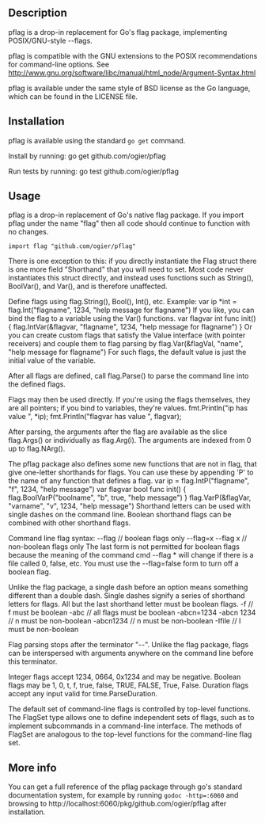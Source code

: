 ## Description

pflag is a drop-in replacement for Go's flag package, implementing
POSIX/GNU-style --flags.

pflag is compatible with the GNU extensions to the POSIX recommendations
for command-line options. See
http://www.gnu.org/software/libc/manual/html_node/Argument-Syntax.html

pflag is available under the same style of BSD license as the Go language,
which can be found in the LICENSE file.

## Installation

pflag is available using the standard `go get` command.

Install by running:
    go get github.com/ogier/pflag

Run tests by running:
    go test github.com/ogier/pflag

## Usage

pflag is a drop-in replacement of Go's native flag package. If you import
pflag under the name "flag" then all code should continue to function
with no changes.

    import flag "github.com/ogier/pflag"

There is one exception to this: if you directly instantiate the Flag struct
there is one more field "Shorthand" that you will need to set.
Most code never instantiates this struct directly, and instead uses
functions such as String(), BoolVar(), and Var(), and is therefore
unaffected.

Define flags using flag.String(), Bool(), Int(), etc. Example:
    var ip *int = flag.Int("flagname", 1234, "help message for flagname")
If you like, you can bind the flag to a variable using the Var() functions.
    var flagvar int
    func init() {
        flag.IntVar(&flagvar, "flagname", 1234, "help message for flagname")
    }
Or you can create custom flags that satisfy the Value interface (with
pointer receivers) and couple them to flag parsing by
    flag.Var(&flagVal, "name", "help message for flagname")
For such flags, the default value is just the initial value of the variable.

After all flags are defined, call
    flag.Parse()
to parse the command line into the defined flags.

Flags may then be used directly. If you're using the flags themselves,
they are all pointers; if you bind to variables, they're values.
    fmt.Println("ip has value ", *ip);
    fmt.Println("flagvar has value ", flagvar);

After parsing, the arguments after the flag are available as the
slice flag.Args() or individually as flag.Arg(i).
The arguments are indexed from 0 up to flag.NArg().

The pflag package also defines some new functions that are not in flag,
that give one-letter shorthands for flags. You can use these by appending
'P' to the name of any function that defines a flag.
    var ip = flag.IntP("flagname", "f", 1234, "help message")
    var flagvar bool
    func init() {
        flag.BoolVarP("boolname", "b", true, "help message")
    }
    flag.VarP(&flagVar, "varname", "v", 1234, "help message")
Shorthand letters can be used with single dashes on the command line.
Boolean shorthand flags can be combined with other shorthand flags.

Command line flag syntax:
    --flag    // boolean flags only
    --flag=x
    --flag x  // non-boolean flags only
The last form is not permitted for boolean flags because the
meaning of the command
    cmd --flag *
will change if there is a file called 0, false, etc.  You must
use the --flag=false form to turn off a boolean flag.

Unlike the flag package, a single dash before an option means something
different than a double dash. Single dashes signify a series of shorthand
letters for flags. All but the last shorthand letter must be boolean flags.
    -f          // f must be boolean
    -abc        // all flags must be boolean
    -abcn=1234
    -abcn 1234  // n must be non-boolean
    -abcn1234   // n must be non-boolean
    -Ifile      // I must be non-boolean

Flag parsing stops after the terminator "--". Unlike the flag package,
flags can be interspersed with arguments anywhere on the command line
before this terminator.

Integer flags accept 1234, 0664, 0x1234 and may be negative.
Boolean flags may be 1, 0, t, f, true, false, TRUE, FALSE, True, False.
Duration flags accept any input valid for time.ParseDuration.

The default set of command-line flags is controlled by
top-level functions.  The FlagSet type allows one to define
independent sets of flags, such as to implement subcommands
in a command-line interface. The methods of FlagSet are
analogous to the top-level functions for the command-line
flag set.

## More info

You can get a full reference of the pflag package through go's standard
documentation system, for example by running `godoc -http=:6060` and
browsing to http://localhost:6060/pkg/github.com/ogier/pflag after
installation.
